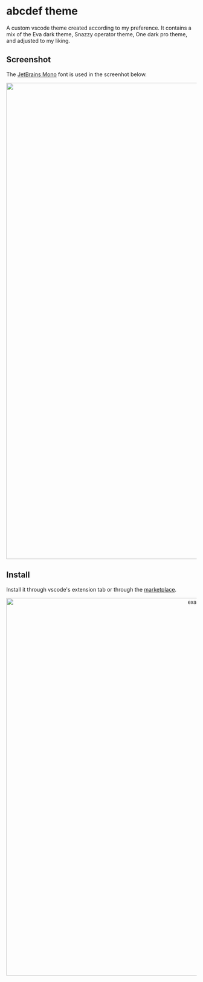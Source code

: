 # abcdef theme

A custom vscode theme created according to my preference. It contains a mix of the Eva dark theme, Snazzy operator theme, One dark pro theme, and adjusted to my liking.

## Screenshot

The [JetBrains Mono](https://www.jetbrains.com/lp/mono/) font is used in the screenhot below.

<p align="center">
<img width="1261" alt="abcdef" src="https://github.com/jxne00/abcdef-theme/assets/86581908/1d29b8c2-3a2c-44bb-849d-d8f038920aaf">
</p>

## Install

Install it through vscode's extension tab or through the [marketplace](https://marketplace.visualstudio.com/items?itemName=jxne00.abcdef).

<p align="center">
<img width="1000" alt="example" src="https://github.com/jxne00/abcdef-theme/assets/86581908/31e12afb-78af-4d51-81fa-ddca7e106df4">
</p>
